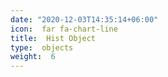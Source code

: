 ```yaml
--- 
date: "2020-12-03T14:35:14+06:00" 
icon:  far fa-chart-line 
title:  Hist Object 
type:  objects 
weight:  6 
--- 
```

